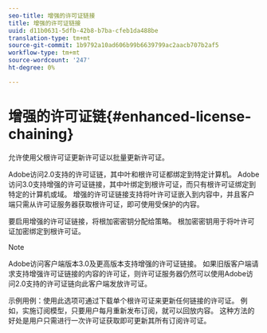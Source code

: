 ```yaml
---
seo-title: 增强的许可证链接
title: 增强的许可证链接
uuid: d11b0631-5dfb-42b8-b7ba-cfeb1da488be
translation-type: tm+mt
source-git-commit: 1b9792a10ad606b99b6639799ac2aacb707b2af5
workflow-type: tm+mt
source-wordcount: '247'
ht-degree: 0%

---
```



# 增强的许可证链{#enhanced-license-chaining}

允许使用父根许可证更新许可证以批量更新许可证。

Adobe访问2.0支持的许可证链，其中叶和根许可证都绑定到特定计算机。 Adobe访问3.0支持增强的许可证链接，其中叶绑定到根许可证，而只有根许可证绑定到特定的计算机或域。 增强的许可证链接支持将叶许可证嵌入到内容中，并且客户端只需从许可证服务器获取根许可证，即可使用受保护的内容。

要启用增强的许可证链接，将根加密密钥分配给策略。 根加密密钥用于将叶许可证加密绑定到根许可证。

>[!NOTE]
>
>Adobe访问客户端版本3.0及更高版本支持增强的许可证链接。 如果旧版客户端请求支持增强许可证链接的内容的许可证，则许可证服务器仍然可以使用Adobe访问2.0支持的许可证链向此客户端发放许可证。

示例用例：使用此选项可通过下载单个根许可证来更新任何链接的许可证。 例如，实施订阅模型，只要用户每月重新发布订阅，就可以回放内容。 这种方法的好处是用户只需进行一次许可证获取即可更新其所有订阅许可证。
